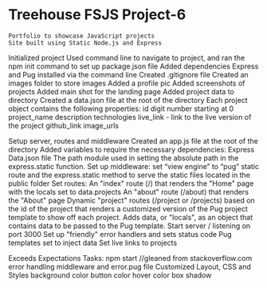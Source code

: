 # Treehouse FSJS Project-6
    Portfolio to showcase JavaScript projects
    Site built using Static Node.js and Express 

Initialized project
  Used command line to navigate to project, and ran the npm init command to set up package.json file
Added dependencies
  Express and Pug installed via the command line
Created .gitignore file
Created an images folder to store images
  Added a profile pic
  Added screenshots of projects
  Added main shot for the landing page
Added project data to directory
Created a data.json file at the root of the directory
  Each project object contains the following properties:
    id 
    digit number starting at 0 
    project_name
    description
    technologies 
    live_link - link to the live version of the project
    github_link 
    image_urls  

Setup server, routes and middleware
Created an app.js file at the root of the directory
Added variables to require the necessary dependencies:
  Express
  Data.json file
  The path module used in setting the absolute path in the   express.static function.
Set up middleware:
  set “view engine” to “pug”
  static route and the express.static method to serve the static files located in the public folder
Set routes:
  An "index" route (/) that renders the "Home" page with the locals set to data.projects
  An "about" route (/about) that renders the "About" page
  Dynamic "project" routes (/project or /projects) based on the id of the project that renders a customized version of the Pug project template to show off each project. Adds data, or "locals", as an object that contains data to be passed to the Pug template.
Start server / listening on port 3000
Set up "friendly" error handlers and sets status code
Pug templates set to inject data
Set live links to projects

Exceeds Expectations Tasks:
    npm start //gleaned from stackoverflow.com
    error handling middleware and error.pug file
    Customized Layout, CSS and Styles
        background color
        button color
        hover color
        box shadow
        
